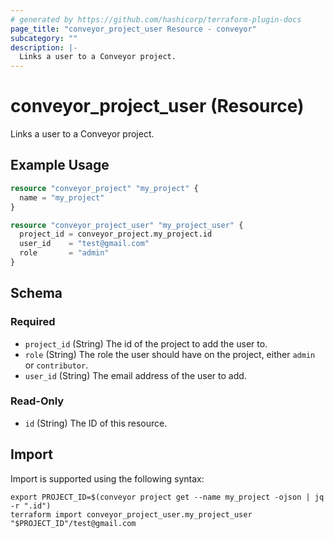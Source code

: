 ```yaml
---
# generated by https://github.com/hashicorp/terraform-plugin-docs
page_title: "conveyor_project_user Resource - conveyor"
subcategory: ""
description: |-
  Links a user to a Conveyor project.
---
```


# conveyor_project_user (Resource)

Links a user to a Conveyor project.

## Example Usage

```terraform
resource "conveyor_project" "my_project" {
  name = "my_project"
}

resource "conveyor_project_user" "my_project_user" {
  project_id = conveyor_project.my_project.id
  user_id    = "test@gmail.com"
  role       = "admin"
}
```

<!-- schema generated by tfplugindocs -->
## Schema

### Required

- `project_id` (String) The id of the project to add the user to.
- `role` (String) The role the user should have on the project, either `admin` or `contributor`.
- `user_id` (String) The email address of the user to add.

### Read-Only

- `id` (String) The ID of this resource.

## Import

Import is supported using the following syntax:

```shell
export PROJECT_ID=$(conveyor project get --name my_project -ojson | jq -r ".id")
terraform import conveyor_project_user.my_project_user "$PROJECT_ID"/test@gmail.com
```
